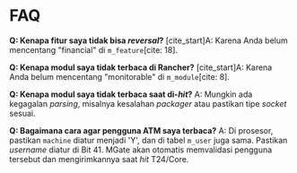# FAQ

**Q: Kenapa fitur saya tidak bisa *reversal*?**
[cite_start]A: Karena Anda belum mencentang "financial" di `m_feature`[cite: 18].

**Q: Kenapa modul saya tidak terbaca di Rancher?**
[cite_start]A: Karena Anda belum mencentang "monitorable" di `m_module`[cite: 8].

**Q: Kenapa modul saya tidak terbaca saat di-*hit*?**
A: Mungkin ada kegagalan *parsing*, misalnya kesalahan *packager* atau pastikan tipe *socket* sesuai.

**Q: Bagaimana cara agar pengguna ATM saya terbaca?**
A: Di prosesor, pastikan `machine` diatur menjadi 'Y', dan di tabel `m_user` juga sama. Pastikan *username* diatur di Bit 41. MGate akan otomatis memvalidasi pengguna tersebut dan mengirimkannya saat *hit* T24/Core.
